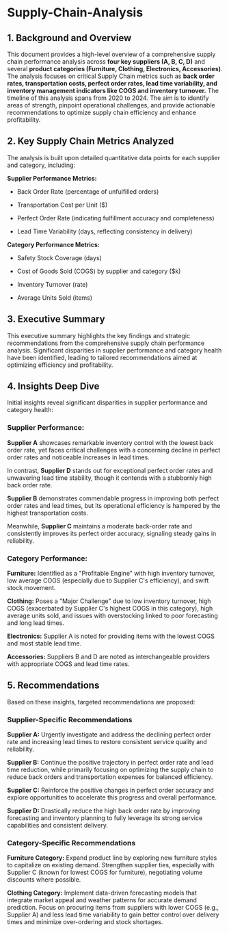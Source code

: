 # Supply-Chain-Analysis

## 1. Background and Overview
This document provides a high-level overview of a comprehensive supply chain performance analysis across **four key suppliers (A, B, C, D)** and several **product categories (Furniture, Clothing, Electronics, Accessories)**. The analysis focuses on critical Supply Chain metrics such as **back order rates, transportation costs, perfect order rates, lead time variability, and inventory management indicators like COGS and inventory turnover.** The timeline of this analysis spans from 2020 to 2024. The aim is to identify areas of strength, pinpoint operational challenges, and provide actionable recommendations to optimize supply chain efficiency and enhance profitability.

## 2. Key Supply Chain Metrics Analyzed 
The analysis is built upon detailed quantitative data points for each supplier and category, including:

**Supplier Performance Metrics:**

- Back Order Rate (percentage of unfulfilled orders)

- Transportation Cost per Unit ($)

- Perfect Order Rate (indicating fulfillment accuracy and completeness)

- Lead Time Variability (days, reflecting consistency in delivery)

**Category Performance Metrics:**
 
- Safety Stock Coverage (days)

- Cost of Goods Sold (COGS) by supplier and category ($k)

- Inventory Turnover (rate)

- Average Units Sold (items)

## 3. Executive Summary
This executive summary highlights the key findings and strategic recommendations from the comprehensive supply chain performance analysis. Significant disparities in supplier performance and category health have been identified, leading to tailored recommendations aimed at optimizing efficiency and profitability.

## 4. Insights Deep Dive
Initial insights reveal significant disparities in supplier performance and category health:

### Supplier Performance: 

**Supplier A** showcases remarkable inventory control with the lowest back order rate, yet faces critical challenges with a concerning decline in perfect order rates and noticeable increases in lead times. 

In contrast, **Supplier D** stands out for exceptional perfect order rates and unwavering lead time stability, though it contends with a stubbornly high back order rate. 

**Supplier B** demonstrates commendable progress in improving both perfect order rates and lead times, but its operational efficiency is hampered by the highest transportation costs. 

Meanwhile, **Supplier C** maintains a moderate back-order rate and consistently improves its perfect order accuracy, signaling steady gains in reliability.

### Category Performance:

**Furniture:** Identified as a "Profitable Engine" with high inventory turnover, low average COGS (especially due to Supplier C's efficiency), and swift stock movement.

**Clothing:** Poses a "Major Challenge" due to low inventory turnover, high COGS (exacerbated by Supplier C's highest COGS in this category), high average units sold, and issues with overstocking linked to poor forecasting and long lead times.

**Electronics:** Supplier A is noted for providing items with the lowest COGS and most stable lead time.

**Accessories:** Suppliers B and D are noted as interchangeable providers with appropriate COGS and lead time rates.

## 5. Recommendations
Based on these insights, targeted recommendations are proposed:

### Supplier-Specific Recommendations
**Supplier A:** Urgently investigate and address the declining perfect order rate and increasing lead times to restore consistent service quality and reliability.

**Supplier B:** Continue the positive trajectory in perfect order rate and lead time reduction, while primarily focusing on optimizing the supply chain to reduce back orders and transportation expenses for balanced efficiency.

**Supplier C:** Reinforce the positive changes in perfect order accuracy and explore opportunities to accelerate this progress and overall performance.

**Supplier D:** Drastically reduce the high back order rate by improving forecasting and inventory planning to fully leverage its strong service capabilities and consistent delivery.

### Category-Specific Recommendations
**Furniture Category:** Expand product line by exploring new furniture styles to capitalize on existing demand. Strengthen supplier ties, especially with Supplier C (known for lowest COGS for furniture), negotiating volume discounts where possible.

**Clothing Category:** Implement data-driven forecasting models that integrate market appeal and weather patterns for accurate demand prediction. Focus on procuring items from suppliers with lower COGS (e.g., Supplier A) and less lead time variability to gain better control over delivery times and minimize over-ordering and stock shortages.

